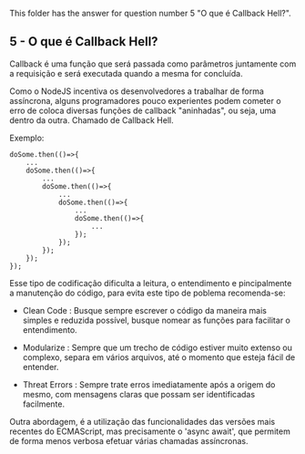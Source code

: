 This folder has the answer for question number 5 "O que é Callback Hell?". 

## 5 - O que é Callback Hell?

Callback é uma função que será passada como parâmetros juntamente com a requisição e será executada quando a mesma for concluída.

Como o NodeJS incentiva os desenvolvedores a trabalhar de forma assíncrona, alguns programadores pouco experientes podem cometer o erro de coloca diversas funções de callback "aninhadas", ou seja, uma dentro da outra. Chamado de Callback Hell.

Exemplo:
```
doSome.then(()=>{
    ...
    doSome.then(()=>{
        ...
        doSome.then(()=>{
            ...
            doSome.then(()=>{
                ...
                doSome.then(()=>{
                    ...
                });
            });
        });
    });
});

```

Esse tipo de codificação dificulta a leitura, o entendimento e pincipalmente a manutenção do código, para evita este tipo de poblema recomenda-se:

- Clean Code : Busque sempre escrever o código da maneira mais simples e reduzida possível, busque nomear as funções para facilitar o entendimento.

- Modularize : Sempre que um trecho de código estiver muito extenso ou complexo, separa em vários arquivos, até o momento que esteja fácil de entender.

- Threat Errors : Sempre trate erros imediatamente após a origem do mesmo, com mensagens claras que possam ser identificadas facilmente.

Outra abordagem, é a utilização das funcionalidades das versões mais recentes do ECMAScript, mas precisamente o 'async await', que permitem de forma menos verbosa efetuar várias chamadas assíncronas.
